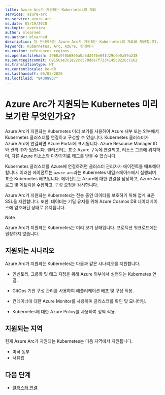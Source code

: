 ```yaml
---
title: Azure Arc가 지원되는 Kubernetes의 개요
services: azure-arc
ms.service: azure-arc
ms.date: 05/19/2020
ms.topic: overview
author: mlearned
ms.author: mlearned
description: 이 문서에서는 Azure Arc가 지원되는 Kubernetes의 개요를 제공합니다.
keywords: Kubernetes, Arc, Azure, 컨테이너
ms.custom: references_regions
ms.openlocfilehash: 3960a0f0b6866a0a5d3476e841d29c6e5a89a238
ms.sourcegitcommit: 69156ae3c1e22cc570dda7f7234145c8226cc162
ms.translationtype: HT
ms.contentlocale: ko-KR
ms.lasthandoff: 06/03/2020
ms.locfileid: "84309937"
---
```

# <a name="what-is-azure-arc-enabled-kubernetes-preview"></a>Azure Arc가 지원되는 Kubernetes 미리 보기란 무엇인가요?

Azure Arc가 지원되는 Kubernetes 미리 보기를 사용하여 Azure 내부 또는 외부에서 Kubernetes 클러스터를 연결하고 구성할 수 있습니다. Kubernetes 클러스터가 Azure Arc에 연결되면 Azure Portal에 표시됩니다. Azure Resource Manager ID와 관리 ID가 있습니다. 클러스터는 표준 Azure 구독에 연결되고, 리소스 그룹에 위치하며, 다른 Azure 리소스와 마찬가지로 태그를 받을 수 있습니다. 

Kubernetes 클러스터를 Azure에 연결하려면 클러스터 관리자가 에이전트를 배포해야 합니다. 이러한 에이전트는 `azure-arc`라는 Kubernetes 네임스페이스에서 실행되며 표준 Kubernetes 배포입니다. 에이전트는 Azure에 대한 연결을 담당하고, Azure Arc 로그 및 메트릭을 수집하고, 구성 요청을 감시합니다. 

Azure Arc가 지원되는 Kubernetes는 전송 중인 데이터를 보호하기 위해 업계 표준 SSL을 지원합니다. 또한, 데이터는 기밀 유지를 위해 Azure Cosmos DB 데이터베이스에 암호화된 상태로 유지됩니다.
 
 > [!NOTE]
> Azure Arc가 지원되는 Kubernetes는 미리 보기 상태입니다. 프로덕션 워크로드에는 권장하지 않습니다. 


## <a name="supported-scenarios"></a>지원되는 시나리오 

Azure Arc가 지원되는 Kubernetes는 다음과 같은 시나리오를 지원합니다. 

* 인벤토리, 그룹화 및 태그 지정을 위해 Azure 외부에서 실행되는 Kubernetes 연결.

* GitOps 기반 구성 관리를 사용하여 애플리케이션 배포 및 구성 적용. 

* 컨테이너에 대한 Azure Monitor를 사용하여 클러스터를 확인 및 모니터링. 

* Kubernetes에 대한 Azure Policy를 사용하여 정책 적용. 

 
## <a name="supported-regions"></a>지원되는 지역 

현재 Azure Arc가 지원되는 Kubernetes는 다음 지역에서 지원됩니다. 

* 미국 동부 
* 서유럽 

## <a name="next-steps"></a>다음 단계

* [클러스터 연결](./connect-cluster.md)
